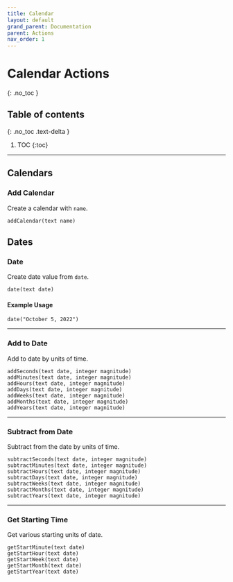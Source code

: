 ```yaml
---
title: Calendar
layout: default
grand_parent: Documentation
parent: Actions
nav_order: 1
---
```


# Calendar Actions
{: .no_toc }

## Table of contents
{: .no_toc .text-delta }

1. TOC
{:toc}

---

## Calendars

### Add Calendar

Create a calendar with `name`.

```
addCalendar(text name)
```

## Dates

### Date

Create date value from `date`.

```
date(text date)
```

#### Example Usage

```
date("October 5, 2022")
```

---

### Add to Date

Add to date by units of time.

```
addSeconds(text date, integer magnitude)
addMinutes(text date, integer magnitude)
addHours(text date, integer magnitude)
addDays(text date, integer magnitude)
addWeeks(text date, integer magnitude)
addMonths(text date, integer magnitude)
addYears(text date, integer magnitude)
```

---

### Subtract from Date

Subtract from the date by units of time.

```
subtractSeconds(text date, integer magnitude)
subtractMinutes(text date, integer magnitude)
subtractHours(text date, integer magnitude)
subtractDays(text date, integer magnitude)
subtractWeeks(text date, integer magnitude)
subtractMonths(text date, integer magnitude)
subtractYears(text date, integer magnitude)
```

---

### Get Starting Time

Get various starting units of date.

```
getStartMinute(text date)
getStartHour(text date)
getStartWeek(text date)
getStartMonth(text date)
getStartYear(text date)
```
